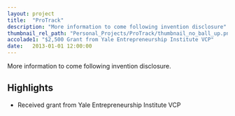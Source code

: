```yaml
---
layout: project
title:  "ProTrack"
description: "More information to come following invention disclosure"
thumbnail_rel_path: "Personal_Projects/ProTrack/thumbnail_no_ball_up.png"
accolade1: "$2,500 Grant from Yale Entrepreneurship Institute VCP"
date:   2013-01-01 12:00:00
---
```


More information to come following invention disclosure.

## Highlights

* Received grant from Yale Entrepreneurship Institute VCP